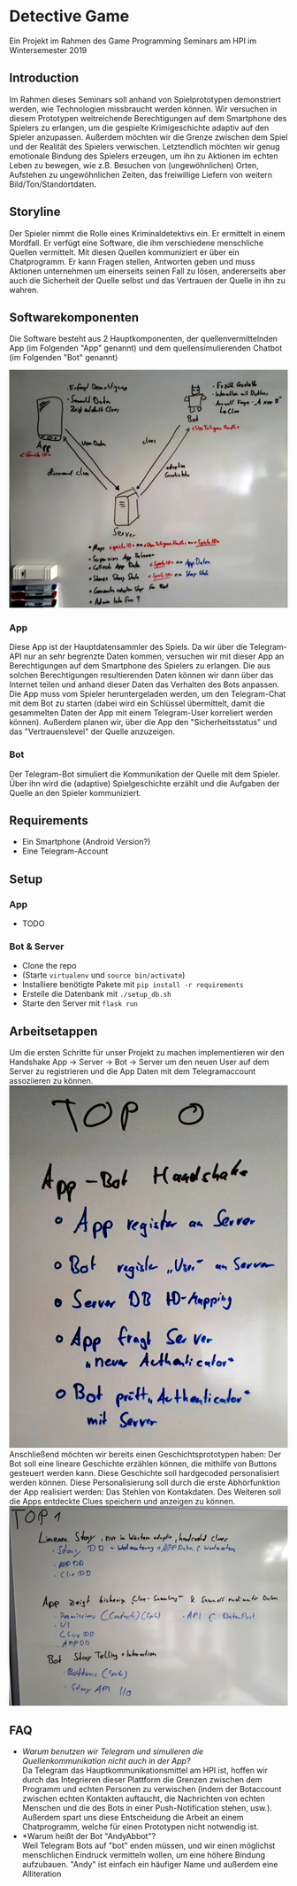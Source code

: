 # Detective Game
Ein Projekt im Rahmen des Game Programming Seminars am HPI im Wintersemester 2019

## Introduction
Im Rahmen dieses Seminars soll anhand von Spielprototypen demonstriert werden, wie Technologien missbraucht werden können. Wir versuchen in diesem Prototypen weitreichende Berechtigungen auf dem Smartphone des Spielers zu erlangen, um die gespielte Krimigeschichte adaptiv auf den Spieler anzupassen. Außerdem möchten wir die Grenze zwischen dem Spiel und der Realität des Spielers verwischen. Letztendlich möchten wir genug emotionale Bindung des Spielers erzeugen, um ihn zu Aktionen im echten Leben zu bewegen, wie z.B. Besuchen von (ungewöhnlichen) Orten, Aufstehen zu ungewöhnlichen Zeiten, das freiwillige Liefern von weitern Bild/Ton/Standortdaten.

## Storyline
Der Spieler nimmt die Rolle eines Kriminaldetektivs ein. Er ermittelt in einem Mordfall. Er verfügt eine Software, die ihm verschiedene menschliche Quellen vermittelt. Mit diesen Quellen kommuniziert er über ein Chatprogramm. Er kann Fragen stellen, Antworten geben und muss Aktionen unternehmen um einerseits seinen Fall zu lösen, andererseits aber auch die Sicherheit der Quelle selbst und das Vertrauen der Quelle in ihn zu wahren.

## Softwarekomponenten
Die Software besteht aus 2 Hauptkomponenten, der quellenvermittelnden App (im Folgenden "App" genannt) und dem quellensimulierenden Chatbot (im Folgenden "Bot" genannt)

![First Architecture Draft](/docs/basic_architecture.jpeg)

### App
Diese App ist der Hauptdatensammler des Spiels. Da wir über die Telegram-API nur an sehr begrenzte Daten kommen, versuchen wir mit dieser App an Berechtigungen auf dem Smartphone des Spielers zu erlangen. Die aus solchen Berechtigungen resultierenden Daten können wir dann über das Internet teilen und anhand dieser Daten das Verhalten des Bots anpassen.  
Die App muss vom Spieler heruntergeladen werden, um den Telegram-Chat mit dem Bot zu starten (dabei wird ein Schlüssel übermittelt, damit die gesammelten Daten der App mit einem Telegram-User korreliert werden können). 
Außerdem planen wir, über die App den "Sicherheitsstatus" und das "Vertrauenslevel" der Quelle anzuzeigen.


### Bot
Der Telegram-Bot simuliert die Kommunikation der Quelle mit dem Spieler. Über ihn wird die (adaptive) Spielgeschichte erzählt und die Aufgaben der Quelle an den Spieler kommuniziert.

## Requirements
- Ein Smartphone (Android Version?)
- Eine Telegram-Account

## Setup

### App
- TODO

### Bot & Server
- Clone the repo
- (Starte `virtualenv` und `source bin/activate`)
- Installiere benötigte Pakete mit `pip install -r requirements`
- Erstelle die Datenbank mit `./setup_db.sh`
- Starte den Server mit `flask run`


## Arbeitsetappen
Um die ersten Schritte für unser Projekt zu machen implementieren wir den Handshake App -> Server -> Bot -> Server um den neuen User auf dem Server zu registrieren und die App Daten mit dem Telegramaccount assoziieren zu können. 
![TOP0](/docs/top0.jpeg)
Anschließend möchten wir bereits einen Geschichtsprototypen haben: Der Bot soll eine lineare Geschichte erzählen können, die mithilfe von Buttons gesteuert werden kann. Diese Geschichte soll hardgecoded personalisiert werden können. Diese Personalisierung soll durch die erste Abhörfunktion der App realisiert werden: Das Stehlen von Kontakdaten. Des Weiteren soll die Apps entdeckte Clues speichern und anzeigen zu können.
![TOP1](/docs/top1.jpeg)
## FAQ
- *Warum benutzen wir Telegram und simulieren die Quellenkommunikation nicht auch in der App?*  
Da Telegram das Hauptkommunikationsmittel am HPI ist, hoffen wir durch das Integrieren dieser Plattform die Grenzen zwischen dem Programm und echten Personen zu verwischen (indem der Botaccount zwischen echten Kontakten auftaucht, die Nachrichten von echten Menschen und die des Bots in einer Push-Notification stehen, usw.). Außerdem spart uns diese Entscheidung die Arbeit an einem Chatprogramm, welche für einen Prototypen nicht notwendig ist.
- *Warum heißt der Bot "AndyAbbot"?  
Weil Telegram Bots auf "bot" enden müssen, und wir einen möglichst menschlichen Eindruck vermitteln wollen, um eine höhere Bindung aufzubauen. "Andy" ist einfach ein häufiger Name und außerdem eine Alliteration
